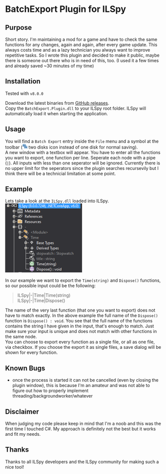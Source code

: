 # BatchExport Plugin for ILSpy

## Purpose
Short story. I'm maintaining a mod for a game and have to check the same functions for any changes, again and again, after every game update. This always costs time and as a lazy technician you always want to improve repetitive tasks. So I wrote this plugin and decided to make it public, maybe there is someone out there who is in need of this, too. (I used it a few times and already saved ~30 minutes of my time)

## Installation
Tested with `v8.0.0`  

Download the latest binaries from [GitHub releases](../../releases).  
Copy the `BatchExport.Plugin.dll` to your ILSpy root folder. ILSpy will automatically load it when starting the application.  

## Usage
You will find a `Batch Export` entry inside the `File` menu and a symbol at the toolbar (![BatchExport Plugin icon](export.png "BatchExport Plugin icon") two disks icon instead of one disk for normal saving).  
A new window with a textbox will appear. You have to enter all the functions you want to export, one function per line. Seperate each node with a pipe (`|`). All inputs with less than one seperator will be ignored. Currently there is no upper limit for the seperators since the plugin searches recursevily but I think there will be a technicial limitation at some point.

## Example
Lets take a look at the `ILSpy.dll` loaded into ILSpy.  
![ILSpy.dll example](example.png "ILSpy.dll example")  

In our example we want to export the `Time(string)` and `Dispose()` functions, so our possible input could be the following:
> ILSpy|-|Time|Time(string)  
> ILSpy|-|Time|Dispose()

The name of the very last function (that one you want to export) does not have to match exactly. In the above example the full name of the `Dispose()` function is `Dispose() : void`. You see that the full name of the functions contains the string I have given in the input, that's enough to match. Just make sure your input is unique and does not match with other functions in the same node.  
You can choose to export every function as a single file, or all as one file, via checkbox. If you choose the export it as single files, a save dialog will be shown for every function.

## Known Bugs
* once the process is started it can not be cancelled (even by closing the plugin window), this is because I'm an amateur and was not able to figure out how to properly implement threading/backgroundworker/whatever

## Disclaimer
When judging my code please keep in mind that I'm a noob and this was the first time I touched C#. My approach is definitely not the best but it works and fit my needs.

## Thanks
Thanks to all ILSpy developers and the ILSpy community for making such a nice tool!